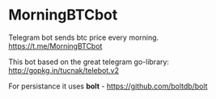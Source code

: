 # MorningBTCbot
Telegram bot sends btc price every morning.<br>
https://t.me/MorningBTCbot

This bot based on the great telegram go-library: http://gopkg.in/tucnak/telebot.v2

For persistance it uses **bolt** - https://github.com/boltdb/bolt 
